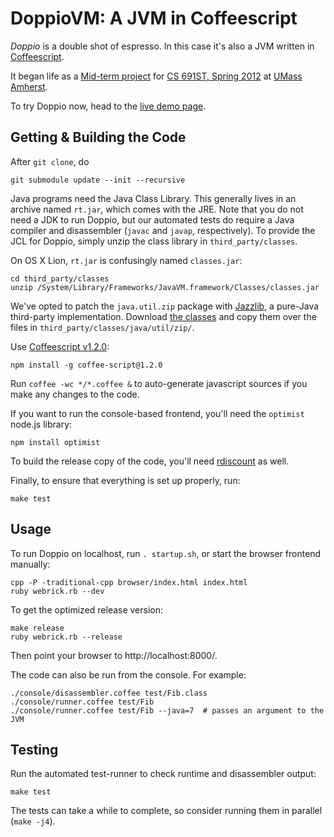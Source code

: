 DoppioVM: A JVM in Coffeescript
=================================

_Doppio_ is a double shot of espresso.
In this case it's also a JVM written in [Coffeescript](http://coffeescript.org/).

It began life as a [Mid-term project](http://plasma.cs.umass.edu/emery/grad-systems-project-1) 
for [CS 691ST, Spring 2012](http://plasma.cs.umass.edu/emery/grad-systems)
at [UMass Amherst](http://www.cs.umass.edu/).

To try Doppio now, head to the [live demo page](http://int3.github.com/doppio/).


Getting & Building the Code
---------------------------

After `git clone`, do

    git submodule update --init --recursive

Java programs need the Java Class Library. This generally lives in
an archive named `rt.jar`, which comes with the JRE. Note that you
do not need a JDK to run Doppio, but our automated tests do require
a Java compiler and disassembler (`javac` and `javap`, respectively).
To provide the JCL for Doppio, simply unzip the class library in
`third_party/classes`.

On OS X Lion, `rt.jar` is confusingly named `classes.jar`:

    cd third_party/classes
    unzip /System/Library/Frameworks/JavaVM.framework/Classes/classes.jar

We've opted to patch the `java.util.zip` package with [Jazzlib](http://jazzlib.sourceforge.net/),
a pure-Java third-party implementation.
Download [the classes][jazzlib] and copy them over the files in
`third_party/classes/java/util/zip/`.

Use [Coffeescript v1.2.0][coffee]:

    npm install -g coffee-script@1.2.0

Run `coffee -wc */*.coffee &` to auto-generate javascript sources if you make any changes to the code.

If you want to run the console-based frontend, you'll need the `optimist` node.js library:

    npm install optimist
   
To build the release copy of the code, you'll need [rdiscount][rdisc] as well.

Finally, to ensure that everything is set up properly, run:

    make test

[coffee]: http://coffeescript.org/
[rdisc]: https://github.com/rtomayko/rdiscount
[jazzlib]: http://sourceforge.net/projects/jazzlib/files/jazzlib/0.07/jazzlib-binary-0.07-juz.zip/download

Usage
-----

To run Doppio on localhost, run `. startup.sh`, or start the browser frontend manually:

    cpp -P -traditional-cpp browser/index.html index.html
    ruby webrick.rb --dev

To get the optimized release version:

    make release
    ruby webrick.rb --release

Then point your browser to http://localhost:8000/.

The code can also be run from the console. For example:

    ./console/disassembler.coffee test/Fib.class
    ./console/runner.coffee test/Fib
    ./console/runner.coffee test/Fib --java=7  # passes an argument to the JVM

Testing
-------

Run the automated test-runner to check runtime and disassembler output:

    make test

The tests can take a while to complete, so consider running them in parallel (`make -j4`).
